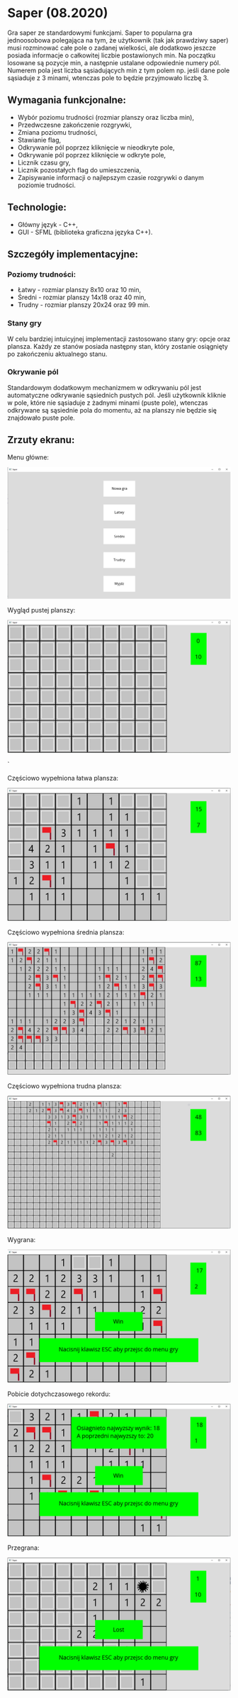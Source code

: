 # Saper (08.2020)
Gra saper ze standardowymi funkcjami. Saper to popularna gra jednoosobowa polegająca na tym, że użytkownik (tak jak prawdziwy saper) musi rozminować całe pole o zadanej wielkości, ale dodatkowo jeszcze posiada informacje o całkowitej liczbie postawionych min. Na początku losowane są pozycje min, a następnie ustalane odpowiednie numery pól. Numerem pola jest liczba sąsiadujących min z tym polem np. jeśli dane pole sąsiaduje z 3 minami, wtenczas pole to będzie przyjmowało liczbę 3. 

## Wymagania funkcjonalne:
* Wybór poziomu trudności (rozmiar planszy oraz liczba min),
* Przedwczesne zakończenie rozgrywki,
* Zmiana poziomu trudności,
* Stawianie flag,
* Odkrywanie pól poprzez kliknięcie w nieodkryte pole,
* Odkrywanie pól poprzez kliknięcie w odkryte pole,
* Licznik czasu gry,
* Licznik pozostałych flag do umieszczenia,
* Zapisywanie informacji o najlepszym czasie rozgrywki o danym poziomie trudności.

## Technologie:
* Główny język - C++,
* GUI - SFML (biblioteka graficzna języka C++).

## Szczegóły implementacyjne:

### Poziomy trudności:
* Łatwy - rozmiar planszy 8x10 oraz 10 min,
* Średni - rozmiar planszy 14x18 oraz 40 min,
* Trudny - rozmiar planszy 20x24 oraz 99 min.

### Stany gry
W celu bardziej intuicyjnej implementacji zastosowano stany gry: opcje oraz plansza. Każdy ze stanów posiada następny stan, który zostanie osiągnięty po zakończeniu aktualnego stanu.

### Okrywanie pól
Standardowym dodatkowym mechanizmem w odkrywaniu pól jest automatyczne odkrywanie sąsiednich pustych pól. Jeśli użytkownik kliknie w pole, które nie sąsiaduje z żadnymi minami (puste pole), wtenczas odkrywane są sąsiednie pola do momentu, aż na planszy nie będzie się znajdowało puste pole.

## Zrzuty ekranu:

Menu główne:
<p align="center">
    <img src="screeny/okno-glowne.png">
</p>

Wygląd pustej planszy:
<p align="center">
    <img src="screeny/pusta-plansza.png">
</p>`

Częściowo wypełniona łatwa plansza:
<p align="center">
    <img src="screeny/latwy-poziom-wypleniony.png">
</p>

Częściowo wypełniona średnia plansza:
<p align="center">
    <img src="screeny/sredni-poziom.png">
</p>

Częściowo wypełniona trudna plansza:
<p align="center">
    <img src="screeny/trudny-poziom.png">
</p>

Wygrana:
<p align="center">
    <img src="screeny/wygrana.png">
</p>

Pobicie dotychczasowego rekordu:
<p align="center">
    <img src="screeny/pobicie-rekordu.png">
</p>

Przegrana:
<p align="center">
    <img src="screeny/przegrana.png">
</p>
